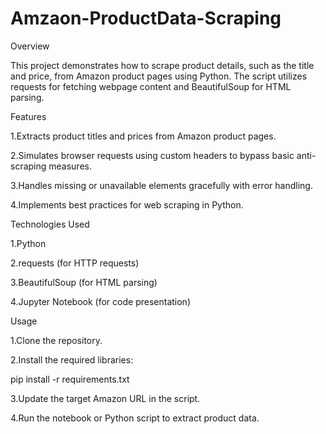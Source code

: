 # Amzaon-ProductData-Scraping

Overview


This project demonstrates how to scrape product details, such as the title and price, from Amazon product pages using Python. The script utilizes requests for fetching webpage content and BeautifulSoup for HTML parsing.



Features


1.Extracts product titles and prices from Amazon product pages.

2.Simulates browser requests using custom headers to bypass basic anti-scraping measures.

3.Handles missing or unavailable elements gracefully with error handling.

4.Implements best practices for web scraping in Python.




Technologies Used


1.Python

2.requests (for HTTP requests)

3.BeautifulSoup (for HTML parsing)

4.Jupyter Notebook (for code presentation)




Usage

1.Clone the repository.

2.Install the required libraries:

pip install -r requirements.txt


3.Update the target Amazon URL in the script.

4.Run the notebook or Python script to extract product data.
